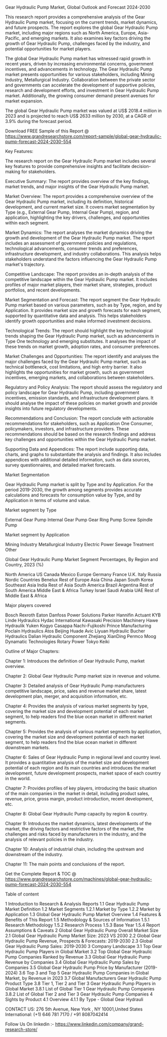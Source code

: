Gear Hydraulic Pump Market, Global Outlook and Forecast 2024-2030

This research report provides a comprehensive analysis of the Gear Hydraulic Pump market, focusing on the current trends, market dynamics, and future prospects. The report explores the global Gear Hydraulic Pump market, including major regions such as North America, Europe, Asia-Pacific, and emerging markets. It also examines key factors driving the growth of Gear Hydraulic Pump, challenges faced by the industry, and potential opportunities for market players.

The global Gear Hydraulic Pump market has witnessed rapid growth in recent years, driven by increasing environmental concerns, government incentives, and advancements in technology. The Gear Hydraulic Pump market presents opportunities for various stakeholders, including Mining Industry, Metallurgical Industry. Collaboration between the private sector and governments can accelerate the development of supportive policies, research and development efforts, and investment in Gear Hydraulic Pump market. Additionally, the growing consumer demand present avenues for market expansion.

The global Gear Hydraulic Pump market was valued at US$ 2018.4 million in 2023 and is projected to reach US$ 2633 million by 2030, at a CAGR of 3.9% during the forecast period.

Download FREE Sample of this Report @ https://www.grandresearchstore.com/report-sample/global-gear-hydraulic-pump-forecast-2024-2030-554


Key Features:

The research report on the Gear Hydraulic Pump market includes several key features to provide comprehensive insights and facilitate decision-making for stakeholders.

Executive Summary: The report provides overview of the key findings, market trends, and major insights of the Gear Hydraulic Pump market.

Market Overview: The report provides a comprehensive overview of the Gear Hydraulic Pump market, including its definition, historical development, and current market size. It covers market segmentation by Type (e.g., External Gear Pump, Internal Gear Pump), region, and application, highlighting the key drivers, challenges, and opportunities within each segment.

Market Dynamics: The report analyses the market dynamics driving the growth and development of the Gear Hydraulic Pump market. The report includes an assessment of government policies and regulations, technological advancements, consumer trends and preferences, infrastructure development, and industry collaborations. This analysis helps stakeholders understand the factors influencing the Gear Hydraulic Pump market's trajectory.

Competitive Landscape: The report provides an in-depth analysis of the competitive landscape within the Gear Hydraulic Pump market. It includes profiles of major market players, their market share, strategies, product portfolios, and recent developments.

Market Segmentation and Forecast: The report segment the Gear Hydraulic Pump market based on various parameters, such as by Type, region, and by Application. It provides market size and growth forecasts for each segment, supported by quantitative data and analysis. This helps stakeholders identify growth opportunities and make informed investment decisions.

Technological Trends: The report should highlight the key technological trends shaping the Gear Hydraulic Pump market, such as advancements in Type One technology and emerging substitutes. It analyses the impact of these trends on market growth, adoption rates, and consumer preferences.

Market Challenges and Opportunities: The report identify and analyses the major challenges faced by the Gear Hydraulic Pump market, such as technical bottleneck, cost limitations, and high entry barrier. It also highlights the opportunities for market growth, such as government incentives, emerging markets, and collaborations between stakeholders.

Regulatory and Policy Analysis: The report should assess the regulatory and policy landscape for Gear Hydraulic Pump, including government incentives, emission standards, and infrastructure development plans. It should analyse the impact of these policies on market growth and provide insights into future regulatory developments.

Recommendations and Conclusion: The report conclude with actionable recommendations for stakeholders, such as Application One Consumer, policymakers, investors, and infrastructure providers. These recommendations should be based on the research findings and address key challenges and opportunities within the Gear Hydraulic Pump market.

Supporting Data and Appendices: The report include supporting data, charts, and graphs to substantiate the analysis and findings. It also includes appendices with additional detailed information, such as data sources, survey questionnaires, and detailed market forecasts.

Market Segmentation

Gear Hydraulic Pump market is split by Type and by Application. For the period 2019-2030, the growth among segments provides accurate calculations and forecasts for consumption value by Type, and by Application in terms of volume and value.



Market segment by Type



External Gear Pump
Internal Gear Pump
Gear Ring Pump
Screw Spindle Pump


Market segment by Application



Mining Industry
Metallurgical Industry
Electric Power
Sewage Treatment
Other


Global Gear Hydraulic Pump Market Segment Percentages, By Region and Country, 2023 (%)



North America
US
Canada
Mexico
Europe
Germany
France
U.K.
Italy
Russia
Nordic Countries
Benelux
Rest of Europe
Asia
China
Japan
South Korea
Southeast Asia
India
Rest of Asia
South America
Brazil
Argentina
Rest of South America
Middle East & Africa
Turkey
Israel
Saudi Arabia
UAE
Rest of Middle East & Africa


Major players covered



Bosch Rexroth
Eaton
Danfoss Power Solutions
Parker Hannifin
Actuant
KYB
Linde Hydraulics
Hydac International
Kawasaki Precision Machinery
Hawe Hydraulik
Yuken Kogyo
Casappa
Nachi-Fujikoshi
Prince Manufacturing
Poclain Hydraulics
Atos
Beijing Huade
Avic Liyuan Hydraulic
Bucher Hydraulics
Dalian Hydraulic Component
Zhejiang XianDing
Permco
Moog
Dynamatic Technologies
Rotary Power
Tokyo Keiki


Outline of Major Chapters:

Chapter 1: Introduces the definition of Gear Hydraulic Pump, market overview.

Chapter 2: Global Gear Hydraulic Pump market size in revenue and volume.

Chapter 3: Detailed analysis of Gear Hydraulic Pump manufacturers competitive landscape, price, sales and revenue market share, latest development plan, merger, and acquisition information, etc.

Chapter 4: Provides the analysis of various market segments by type, covering the market size and development potential of each market segment, to help readers find the blue ocean market in different market segments.

Chapter 5: Provides the analysis of various market segments by application, covering the market size and development potential of each market segment, to help readers find the blue ocean market in different downstream markets.

Chapter 6: Sales of Gear Hydraulic Pump in regional level and country level. It provides a quantitative analysis of the market size and development potential of each region and its main countries and introduces the market development, future development prospects, market space of each country in the world.

Chapter 7: Provides profiles of key players, introducing the basic situation of the main companies in the market in detail, including product sales, revenue, price, gross margin, product introduction, recent development, etc.

Chapter 8: Global Gear Hydraulic Pump capacity by region & country.

Chapter 9: Introduces the market dynamics, latest developments of the market, the driving factors and restrictive factors of the market, the challenges and risks faced by manufacturers in the industry, and the analysis of relevant policies in the industry.

Chapter 10: Analysis of industrial chain, including the upstream and downstream of the industry.

Chapter 11: The main points and conclusions of the report.

Get the Complete Report & TOC @ https://www.grandresearchstore.com/machines/global-gear-hydraulic-pump-forecast-2024-2030-554

Table of content

1 Introduction to Research & Analysis Reports
1.1 Gear Hydraulic Pump Market Definition
1.2 Market Segments
1.2.1 Market by Type
1.2.2 Market by Application
1.3 Global Gear Hydraulic Pump Market Overview
1.4 Features & Benefits of This Report
1.5 Methodology & Sources of Information
1.5.1 Research Methodology
1.5.2 Research Process
1.5.3 Base Year
1.5.4 Report Assumptions & Caveats
2 Global Gear Hydraulic Pump Overall Market Size
2.1 Global Gear Hydraulic Pump Market Size: 2023 VS 2030
2.2 Global Gear Hydraulic Pump Revenue, Prospects & Forecasts: 2019-2030
2.3 Global Gear Hydraulic Pump Sales: 2019-2030
3 Company Landscape
3.1 Top Gear Hydraulic Pump Players in Global Market
3.2 Top Global Gear Hydraulic Pump Companies Ranked by Revenue
3.3 Global Gear Hydraulic Pump Revenue by Companies
3.4 Global Gear Hydraulic Pump Sales by Companies
3.5 Global Gear Hydraulic Pump Price by Manufacturer (2019-2024)
3.6 Top 3 and Top 5 Gear Hydraulic Pump Companies in Global Market, by Revenue in 2023
3.7 Global Manufacturers Gear Hydraulic Pump Product Type
3.8 Tier 1, Tier 2 and Tier 3 Gear Hydraulic Pump Players in Global Market
3.8.1 List of Global Tier 1 Gear Hydraulic Pump Companies
3.8.2 List of Global Tier 2 and Tier 3 Gear Hydraulic Pump Companies
4 Sights by Product
4.1 Overview
4.1.1 By Type - Global Gear Hydrauli

CONTACT US:
276 5th Avenue, New York , NY 10001,United States
International: (+1) 646 781 7170 / +91 8087042414

Follow Us On linkedin :- https://www.linkedin.com/company/grand-research-store/
 
